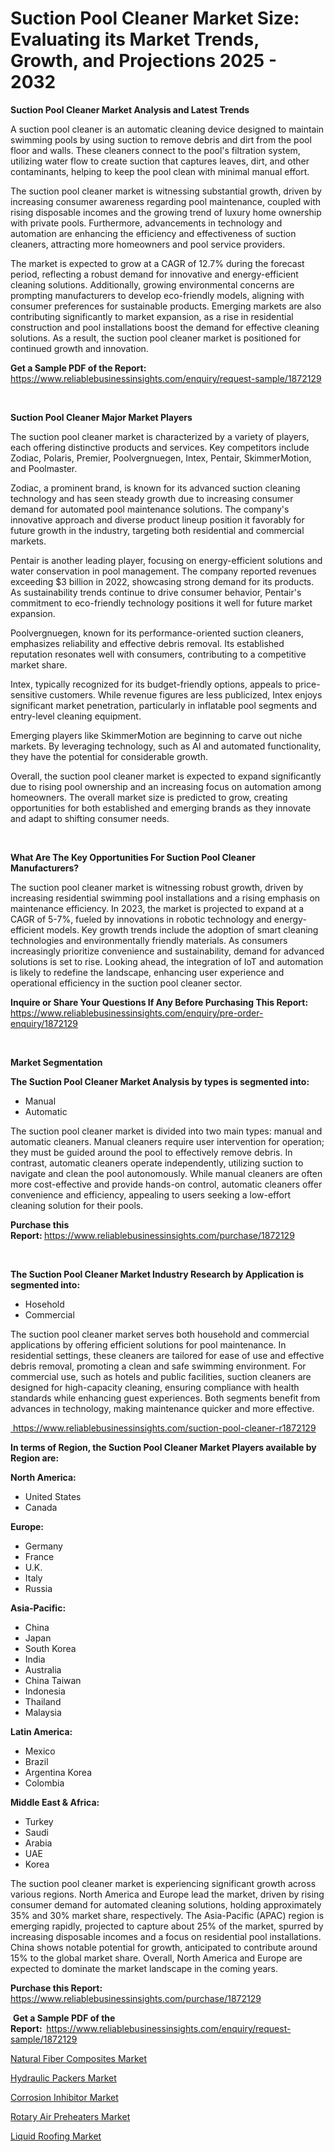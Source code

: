 <p><h1>Suction Pool Cleaner Market Size: Evaluating its Market Trends, Growth, and Projections 2025 - 2032</h1></p><p><strong>Suction Pool Cleaner Market Analysis and Latest Trends</strong></p>
<p><p>A suction pool cleaner is an automatic cleaning device designed to maintain swimming pools by using suction to remove debris and dirt from the pool floor and walls. These cleaners connect to the pool's filtration system, utilizing water flow to create suction that captures leaves, dirt, and other contaminants, helping to keep the pool clean with minimal manual effort.</p><p>The suction pool cleaner market is witnessing substantial growth, driven by increasing consumer awareness regarding pool maintenance, coupled with rising disposable incomes and the growing trend of luxury home ownership with private pools. Furthermore, advancements in technology and automation are enhancing the efficiency and effectiveness of suction cleaners, attracting more homeowners and pool service providers.</p><p>The market is expected to grow at a CAGR of 12.7% during the forecast period, reflecting a robust demand for innovative and energy-efficient cleaning solutions. Additionally, growing environmental concerns are prompting manufacturers to develop eco-friendly models, aligning with consumer preferences for sustainable products. Emerging markets are also contributing significantly to market expansion, as a rise in residential construction and pool installations boost the demand for effective cleaning solutions. As a result, the suction pool cleaner market is positioned for continued growth and innovation.</p></p>
<p><strong>Get a Sample PDF of the Report:&nbsp;</strong> <a href="https://www.reliablebusinessinsights.com/enquiry/request-sample/1872129?utm_campaign=1873&utm_medium=2&utm_source=Github&utm_content=ia&utm_term=16022025&utm_id=suction-pool-cleaner">https://www.reliablebusinessinsights.com/enquiry/request-sample/1872129</a></p>
<p>&nbsp;</p>
<p><strong>Suction Pool Cleaner Major Market Players</strong></p>
<p><p>The suction pool cleaner market is characterized by a variety of players, each offering distinctive products and services. Key competitors include Zodiac, Polaris, Premier, Poolvergnuegen, Intex, Pentair, SkimmerMotion, and Poolmaster. </p><p>Zodiac, a prominent brand, is known for its advanced suction cleaning technology and has seen steady growth due to increasing consumer demand for automated pool maintenance solutions. The company's innovative approach and diverse product lineup position it favorably for future growth in the industry, targeting both residential and commercial markets.</p><p>Pentair is another leading player, focusing on energy-efficient solutions and water conservation in pool management. The company reported revenues exceeding $3 billion in 2022, showcasing strong demand for its products. As sustainability trends continue to drive consumer behavior, Pentair's commitment to eco-friendly technology positions it well for future market expansion.</p><p>Poolvergnuegen, known for its performance-oriented suction cleaners, emphasizes reliability and effective debris removal. Its established reputation resonates well with consumers, contributing to a competitive market share. </p><p>Intex, typically recognized for its budget-friendly options, appeals to price-sensitive customers. While revenue figures are less publicized, Intex enjoys significant market penetration, particularly in inflatable pool segments and entry-level cleaning equipment.</p><p>Emerging players like SkimmerMotion are beginning to carve out niche markets. By leveraging technology, such as AI and automated functionality, they have the potential for considerable growth. </p><p>Overall, the suction pool cleaner market is expected to expand significantly due to rising pool ownership and an increasing focus on automation among homeowners. The overall market size is predicted to grow, creating opportunities for both established and emerging brands as they innovate and adapt to shifting consumer needs.</p></p>
<p>&nbsp;</p>
<p><strong>What Are The Key Opportunities For Suction Pool Cleaner Manufacturers?</strong></p>
<p><p>The suction pool cleaner market is witnessing robust growth, driven by increasing residential swimming pool installations and a rising emphasis on maintenance efficiency. In 2023, the market is projected to expand at a CAGR of 5-7%, fueled by innovations in robotic technology and energy-efficient models. Key growth trends include the adoption of smart cleaning technologies and environmentally friendly materials. As consumers increasingly prioritize convenience and sustainability, demand for advanced solutions is set to rise. Looking ahead, the integration of IoT and automation is likely to redefine the landscape, enhancing user experience and operational efficiency in the suction pool cleaner sector.</p></p>
<p><strong>Inquire or Share Your Questions If Any Before Purchasing This Report:</strong> <a href="https://www.reliablebusinessinsights.com/enquiry/pre-order-enquiry/1872129?utm_campaign=1873&utm_medium=2&utm_source=Github&utm_content=ia&utm_term=16022025&utm_id=suction-pool-cleaner">https://www.reliablebusinessinsights.com/enquiry/pre-order-enquiry/1872129</a></p>
<p>&nbsp;</p>
<p><strong>Market Segmentation</strong></p>
<p><strong>The Suction Pool Cleaner Market Analysis by types is segmented into:</strong></p>
<p><ul><li>Manual</li><li>Automatic</li></ul></p>
<p><p>The suction pool cleaner market is divided into two main types: manual and automatic cleaners. Manual cleaners require user intervention for operation; they must be guided around the pool to effectively remove debris. In contrast, automatic cleaners operate independently, utilizing suction to navigate and clean the pool autonomously. While manual cleaners are often more cost-effective and provide hands-on control, automatic cleaners offer convenience and efficiency, appealing to users seeking a low-effort cleaning solution for their pools.</p></p>
<p><strong>Purchase this Report:&nbsp;</strong><a href="https://www.reliablebusinessinsights.com/purchase/1872129?utm_campaign=1873&utm_medium=2&utm_source=Github&utm_content=ia&utm_term=16022025&utm_id=suction-pool-cleaner">https://www.reliablebusinessinsights.com/purchase/1872129</a></p>
<p>&nbsp;</p>
<p><strong>The Suction Pool Cleaner Market Industry Research by Application is segmented into:</strong></p>
<p><ul><li>Hosehold</li><li>Commercial</li></ul></p>
<p><p>The suction pool cleaner market serves both household and commercial applications by offering efficient solutions for pool maintenance. In residential settings, these cleaners are tailored for ease of use and effective debris removal, promoting a clean and safe swimming environment. For commercial use, such as hotels and public facilities, suction cleaners are designed for high-capacity cleaning, ensuring compliance with health standards while enhancing guest experiences. Both segments benefit from advances in technology, making maintenance quicker and more effective.</p></p>
<p><a href="https://www.reliablebusinessinsights.com/suction-pool-cleaner-r1872129?utm_campaign=1873&utm_medium=2&utm_source=Github&utm_content=ia&utm_term=16022025&utm_id=suction-pool-cleaner">&nbsp;https://www.reliablebusinessinsights.com/suction-pool-cleaner-r1872129</a></p>
<p><strong>In terms of Region, the Suction Pool Cleaner Market Players available by Region are:</strong></p>
<p>
    <p> <strong> North America: </strong>
        <ul>
            <li>United States</li>
            <li>Canada</li>
        </ul>
        </p> 
    <p> <strong> Europe: </strong>
        <ul>
            <li>Germany</li>
            <li>France</li>
            <li>U.K.</li>
            <li>Italy</li>
            <li>Russia</li>
        </ul>
        </p> 
    <p> <strong> Asia-Pacific: </strong>
        <ul>
            <li>China</li>
            <li>Japan</li>
            <li>South Korea</li>
            <li>India</li>
            <li>Australia</li>
            <li>China Taiwan</li>
            <li>Indonesia</li>
            <li>Thailand</li>
            <li>Malaysia</li>
        </ul>
        </p> 
    <p> <strong> Latin America: </strong>
        <ul>
            <li>Mexico</li>
            <li>Brazil</li>
            <li>Argentina Korea</li>
            <li>Colombia</li>
        </ul>
        </p> 
    <p> <strong> Middle East & Africa: </strong>
        <ul>
            <li>Turkey</li>
            <li>Saudi</li>
            <li>Arabia</li>
            <li>UAE</li>
            <li>Korea</li>
        </ul>
    </p>
    </p>
<p><p>The suction pool cleaner market is experiencing significant growth across various regions. North America and Europe lead the market, driven by rising consumer demand for automated cleaning solutions, holding approximately 35% and 30% market share, respectively. The Asia-Pacific (APAC) region is emerging rapidly, projected to capture about 25% of the market, spurred by increasing disposable incomes and a focus on residential pool installations. China shows notable potential for growth, anticipated to contribute around 15% to the global market share. Overall, North America and Europe are expected to dominate the market landscape in the coming years.</p></p>
<p><strong>Purchase this Report: </strong><a href="https://www.reliablebusinessinsights.com/purchase/1872129?utm_campaign=1873&utm_medium=2&utm_source=Github&utm_content=ia&utm_term=16022025&utm_id=suction-pool-cleaner">https://www.reliablebusinessinsights.com/purchase/1872129</a></p>
<p>&nbsp;<strong>Get a Sample PDF of the Report:&nbsp;&nbsp;</strong><a href="https://www.reliablebusinessinsights.com/enquiry/request-sample/1872129?utm_campaign=1873&utm_medium=2&utm_source=Github&utm_content=ia&utm_term=16022025&utm_id=suction-pool-cleaner">https://www.reliablebusinessinsights.com/enquiry/request-sample/1872129</a></p>
<p><strong></strong></p>
<p><p><a href="https://www.linkedin.com/pulse/natural-fiber-composites-market-projected-cagr-82-from-3qg8f?utm_campaign=1873&utm_medium=2&utm_source=Github&utm_content=ia&utm_term=16022025&utm_id=suction-pool-cleaner">Natural Fiber Composites Market</a></p><p><a href="https://github.com/aidelndasse/Market-Research-Report-List-1/blob/main/hydraulic-packers-market.md?utm_campaign=1873&utm_medium=2&utm_source=Github&utm_content=ia&utm_term=16022025&utm_id=suction-pool-cleaner">Hydraulic Packers Market</a></p><p><a href="https://www.linkedin.com/pulse/corrosion-inhibitor-market-global-regional-analysis-focus-jjmlf?utm_campaign=1873&utm_medium=2&utm_source=Github&utm_content=ia&utm_term=16022025&utm_id=suction-pool-cleaner">Corrosion Inhibitor Market</a></p><p><a href="https://github.com/amoakuolaopa/Market-Research-Report-List-1/blob/main/rotary-air-preheaters-market.md?utm_campaign=1873&utm_medium=2&utm_source=Github&utm_content=ia&utm_term=16022025&utm_id=suction-pool-cleaner">Rotary Air Preheaters Market</a></p><p><a href="https://www.linkedin.com/pulse/liquid-roofing-market-report-projected-123-cagr-key-insights-ppksf?utm_campaign=1873&utm_medium=2&utm_source=Github&utm_content=ia&utm_term=16022025&utm_id=suction-pool-cleaner">Liquid Roofing Market</a></p></p>